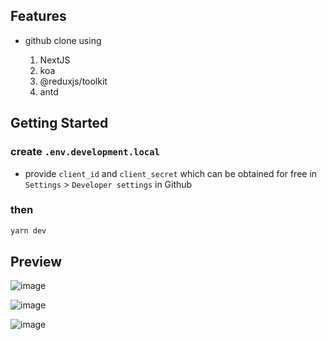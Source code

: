 ## Features

- github clone using

  1. NextJS
  2. koa
  3. @reduxjs/toolkit
  4. antd

## Getting Started

### create `.env.development.local`

- provide `client_id` and `client_secret` which can be obtained for free in `Settings` > `Developer settings` in Github

### then

```bash
yarn dev
```

## Preview

![image](https://i.ibb.co/rbtFZ1k/image.png)

![image](https://i.ibb.co/y5NqX9R/image.png)

![image](https://i.ibb.co/VCBrpKB/image.png)
